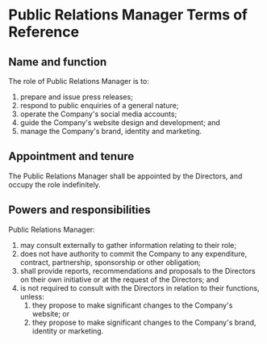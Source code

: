 # Public Relations Manager Terms of Reference

## Name and function

The role of Public Relations Manager is to:

1. prepare and issue press releases;
2. respond to public enquiries of a general nature;
3. operate the Company's social media accounts;
4. guide the Company's website design and development; and
5. manage the Company's brand, identity and marketing.

## Appointment and tenure

The Public Relations Manager shall be appointed by the Directors, and occupy the role indefinitely.

## Powers and responsibilities

Public Relations Manager:

1. may consult externally to gather information relating to their role;
2. does not have authority to commit the Company to any expenditure, contract, partnership, sponsorship or other obligation;
3. shall provide reports, recommendations and proposals to the Directors on their own initiative or at the request of the Directors; and
4. is not required to consult with the Directors in relation to their functions, unless:
    1. they propose to make significant changes to the Company's website; or
    2. they propose to make significant changes to the Company's brand, identity or marketing.
